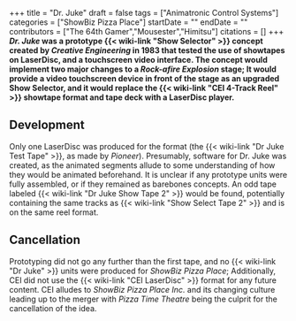 +++
title = "Dr. Juke"
draft = false
tags = ["Animatronic Control Systems"]
categories = ["ShowBiz Pizza Place"]
startDate = ""
endDate = ""
contributors = ["The 64th Gamer","Mousester","Himitsu"]
citations = []
+++
***Dr. Juke* was a prototype {{< wiki-link "Show Selector" >}} concept created by *Creative Engineering* in 1983 that tested the use of showtapes on LaserDisc, and a touchscreen video interface.
The concept would implement two major changes to a *Rock-afire Explosion* stage; It would provide a video touchscreen device in front of the stage as an upgraded Show Selector, and it would replace the {{< wiki-link "CEI 4-Track Reel" >}} showtape format and tape deck with a LaserDisc player.**

## Development

Only one LaserDisc was produced for the format (the {{< wiki-link "Dr Juke Test Tape" >}}, as made by *Pioneer*). Presumably, software for Dr. Juke was created, as the animated segments allude to some understanding of how they would be animated beforehand. It is unclear if any prototype units were fully assembled, or if they remained as barebones concepts.
An odd tape labeled {{< wiki-link "Dr Juke Show Tape 2" >}} would be found, potentially containing the same tracks as {{< wiki-link "Show Select Tape 2" >}} and is on the same reel format.

## Cancellation

Prototyping did not go any further than the first tape, and no {{< wiki-link "Dr Juke" >}} units were produced for *ShowBiz Pizza Place*; Additionally, CEI did not use the {{< wiki-link "CEI LaserDisc" >}} format for any future content. CEI alludes to *ShowBiz Pizza Place Inc.* and its changing culture leading up to the merger with *Pizza Time Theatre* being the culprit for the cancellation of the idea.
